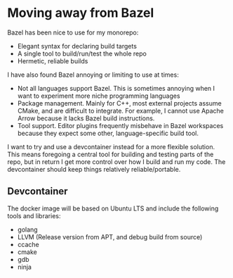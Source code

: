 # Moving away from Bazel
Bazel has been nice to use for my monorepo:
- Elegant syntax for declaring build targets
- A single tool to build/run/test the whole repo
- Hermetic, reliable builds

I have also found Bazel annoying or limiting to use at times:
- Not all languages support Bazel. This is sometimes annoying when I want to experiment more niche programming languages
- Package management. Mainly for C++, most external projects assume CMake, and are difficult to integrate. For example, I cannot use Apache Arrow because it lacks Bazel build instructions.
- Tool support. Editor plugins frequently misbehave in Bazel workspaces because they expect some other, language-specific build tool.

I want to try and use a devcontainer instead for a more flexible solution.
This means foregoing a central tool for building and testing parts of the repo, but in return I get more control over how I build and run my code.
The devcontainer should keep things relatively reliable/portable.

## Devcontainer
The docker image will be based on Ubuntu LTS and include the following tools and libraries:
- golang
- LLVM (Release version from APT, and debug build from source)
- ccache
- cmake
- gdb
- ninja